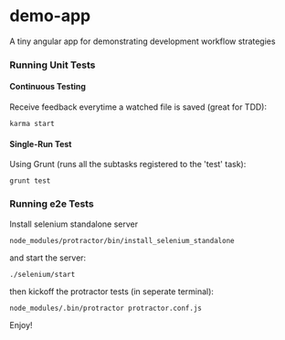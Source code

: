 demo-app
========

A tiny angular app for demonstrating development workflow strategies

### Running Unit Tests

#### Continuous Testing

Receive feedback everytime a watched file is saved (great for TDD):

```
karma start
```

#### Single-Run Test

Using Grunt (runs all the subtasks registered to the 'test' task):

```
grunt test
```

### Running e2e Tests

Install selenium standalone server

```
node_modules/protractor/bin/install_selenium_standalone
```

and start the server:

```
./selenium/start
```

then kickoff the protractor tests (in seperate terminal):

```
node_modules/.bin/protractor protractor.conf.js
```

Enjoy!
